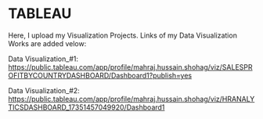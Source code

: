 # TABLEAU
Here, I upload my Visualization Projects.
Links of my Data Visualization Works are added velow:

Data Visualization_#1: https://public.tableau.com/app/profile/mahraj.hussain.shohag/viz/SALESPROFITBYCOUNTRYDASHBOARD/Dashboard1?publish=yes

Data Visualization_#2: https://public.tableau.com/app/profile/mahraj.hussain.shohag/viz/HRANALYTICSDASHBOARD_17351457049920/Dashboard1
